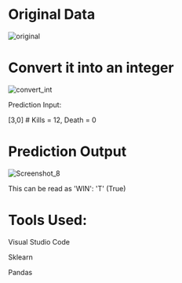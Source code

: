 # Original Data

![original](https://user-images.githubusercontent.com/64541739/157403362-38527a88-5ed8-4bb0-8a1e-161f47da29a8.png)

# Convert it into an integer

![convert_int](https://user-images.githubusercontent.com/64541739/157403354-2092fc41-bb29-4e62-adb5-0971085ef3d8.png)

Prediction Input: 

[3,0] # Kills = 12, Death = 0

# Prediction Output

![Screenshot_8](https://user-images.githubusercontent.com/64541739/157403735-26933e41-a581-45c6-87de-225100435b82.png)

This can be read as 'WIN': 'T' (True)

# Tools Used:

Visual Studio Code

Sklearn

Pandas
